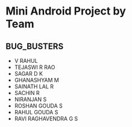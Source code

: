 # Mini Android Project by <br> Team <h2>BUG_BUSTERS</h2>
- V RAHUL
- TEJASWI R RAO
- SAGAR D K
- GHANASHYAM M
- SAINATH LAL R
- SACHIN R
- NIRANJAN S
- ROSHAN GOUDA S
- RAHUL GOUDA S
- RAVI RAGHAVENDRA G S
